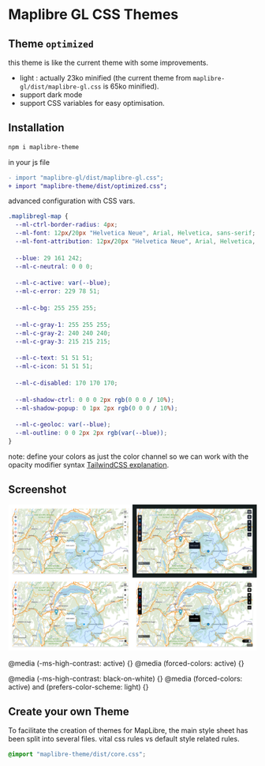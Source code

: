 # Maplibre GL CSS Themes

## Theme `optimized`

this theme is like the current theme with some improvements.

- light : actually 23ko minified (the current theme from `maplibre-gl/dist/maplibre-gl.css` is 65ko minified).
- support dark mode
- support CSS variables for easy optimisation.

## Installation

```bash
npm i maplibre-theme
```

in your js file

```diff
- import "maplibre-gl/dist/maplibre-gl.css";
+ import "maplibre-theme/dist/optimized.css";
```

advanced configuration with CSS vars.

```css
.maplibregl-map {
  --ml-ctrl-border-radius: 4px;
  --ml-font: 12px/20px "Helvetica Neue", Arial, Helvetica, sans-serif;
  --ml-font-attribution: 12px/20px "Helvetica Neue", Arial, Helvetica, sans-serif;

  --blue: 29 161 242;
  --ml-c-neutral: 0 0 0;

  --ml-c-active: var(--blue);
  --ml-c-error: 229 78 51;

  --ml-c-bg: 255 255 255;

  --ml-c-gray-1: 255 255 255;
  --ml-c-gray-2: 240 240 240;
  --ml-c-gray-3: 215 215 215;

  --ml-c-text: 51 51 51;
  --ml-c-icon: 51 51 51;

  --ml-c-disabled: 170 170 170;

  --ml-shadow-ctrl: 0 0 0 2px rgb(0 0 0 / 10%);
  --ml-shadow-popup: 0 1px 2px rgb(0 0 0 / 10%);

  --ml-c-geoloc: var(--blue);
  --ml-outline: 0 0 2px 2px rgb(var(--blue));
}
```

note: define your colors as just the color channel so we can work with the opacity modifier syntax [TailwindCSS explanation](https://tailwindcss.com/docs/customizing-colors#using-css-variables).

## Screenshot


<img src="https://raw.githubusercontent.com/lhapaipai/lonlat/main/packages/maplibre-theme/screenshot.png" alt="MapLibre light theme" />

@media (-ms-high-contrast: active) {} 	@media (forced-colors: active) {}

@media (-ms-high-contrast: black-on-white) {} 	@media (forced-colors: active) and (prefers-color-scheme: light) {}


## Create your own Theme

To facilitate the creation of themes for MapLibre, the main style sheet has been split into several files. vital css rules vs default style related rules.

```css
@import "maplibre-theme/dist/core.css";
```
